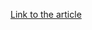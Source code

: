 [Link to the article](https://www.cisa.gov/news-events/alerts/2024/12/03/cisa-and-partners-release-joint-guidance-prc-affiliated-threat-actor-compromising-networks-global)
